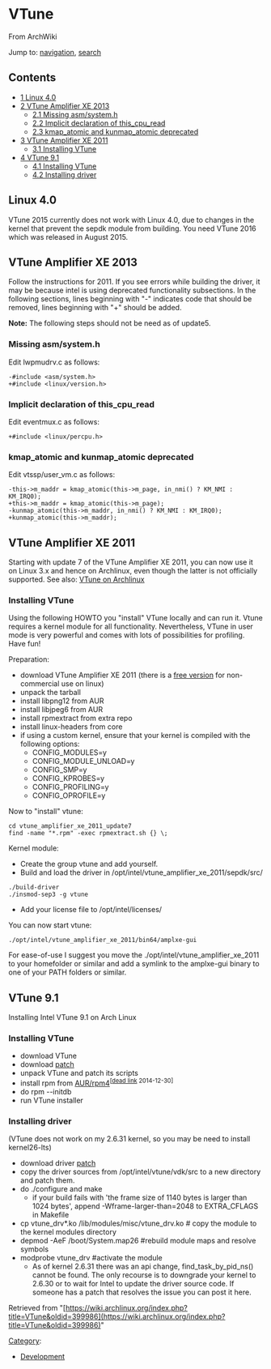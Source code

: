 # VTune

From ArchWiki

Jump to: [navigation](#column-one), [search](#searchInput)

## Contents

*   [1 Linux 4.0](#Linux_4.0)
*   [2 VTune Amplifier XE 2013](#VTune_Amplifier_XE_2013)
    *   [2.1 Missing asm/system.h](#Missing_asm.2Fsystem.h)
    *   [2.2 Implicit declaration of this_cpu_read](#Implicit_declaration_of_this_cpu_read)
    *   [2.3 kmap_atomic and kunmap_atomic deprecated](#kmap_atomic_and_kunmap_atomic_deprecated)
*   [3 VTune Amplifier XE 2011](#VTune_Amplifier_XE_2011)
    *   [3.1 Installing VTune](#Installing_VTune)
*   [4 VTune 9.1](#VTune_9.1)
    *   [4.1 Installing VTune](#Installing_VTune_2)
    *   [4.2 Installing driver](#Installing_driver)

## Linux 4.0

VTune 2015 currently does not work with Linux 4.0, due to changes in the kernel that prevent the sepdk module from building. You need VTune 2016 which was released in August 2015.

## VTune Amplifier XE 2013

Follow the instructions for 2011\. If you see errors while building the driver, it may be because intel is using deprecated functionality subsections. In the following sections, lines beginning with "-" indicates code that should be removed, lines beginning with "+" should be added.

**Note:** The following steps should not be need as of update5.

### Missing asm/system.h

Edit lwpmudrv.c as follows:

```
-#include <asm/system.h>
+#include <linux/version.h>

```

### Implicit declaration of this_cpu_read

Edit eventmux.c as follows:

```
+#include <linux/percpu.h>

```

### kmap_atomic and kunmap_atomic deprecated

Edit vtssp/user_vm.c as follows:

```
-this->m_maddr = kmap_atomic(this->m_page, in_nmi() ? KM_NMI : KM_IRQ0);
+this->m_maddr = kmap_atomic(this->m_page);
-kunmap_atomic(this->m_maddr, in_nmi() ? KM_NMI : KM_IRQ0);
+kunmap_atomic(this->m_maddr);

```

## VTune Amplifier XE 2011

Starting with update 7 of the VTune Amplifier XE 2011, you can now use it on Linux 3.x and hence on Archlinux, even though the latter is not officially supported. See also: [VTune on Archlinux](http://software.intel.com/en-us/forums/showthread.php?t=102037&p=1#171754)

### Installing VTune

Using the following HOWTO you "install" VTune locally and can run it. Vtune requires a kernel module for all functionality. Nevertheless, VTune in user mode is very powerful and comes with lots of possibilities for profiling. Have fun!

Preparation:

*   download VTune Amplifier XE 2011 (there is a [free version](https://software.intel.com/en-us/qualify-for-free-software) for non-commercial use on linux)
*   unpack the tarball
*   install libpng12 from AUR
*   install libjpeg6 from AUR
*   install rpmextract from extra repo
*   install linux-headers from core
*   if using a custom kernel, ensure that your kernel is compiled with the following options:
    *   CONFIG_MODULES=y
    *   CONFIG_MODULE_UNLOAD=y
    *   CONFIG_SMP=y
    *   CONFIG_KPROBES=y
    *   CONFIG_PROFILING=y
    *   CONFIG_OPROFILE=y

Now to "install" vtune:

```
cd vtune_amplifier_xe_2011_update7
find -name "*.rpm" -exec rpmextract.sh {} \;

```

Kernel module:

*   Create the group vtune and add yourself.
*   Build and load the driver in /opt/intel/vtune_amplifier_xe_2011/sepdk/src/

```
./build-driver
./insmod-sep3 -g vtune

```

*   Add your license file to /opt/intel/licenses/

You can now start vtune:

```
./opt/intel/vtune_amplifier_xe_2011/bin64/amplxe-gui

```

For ease-of-use I suggest you move the ./opt/intel/vtune_amplifier_xe_2011 to your homefolder or similar and add a symlink to the amplxe-gui binary to one of your PATH folders or similar.

## VTune 9.1

Installing Intel VTune 9.1 on Arch Linux

### Installing VTune

*   download VTune
*   download [patch](http://archlinux-stuff.googlecode.com/files/vtune-linux-9.1-arch.patch.gz)
*   unpack VTune and patch its scripts
*   install rpm from [AUR/rpm4](https://aur.archlinux.org/packages.php?ID=24605)<sup>[[dead link](https://en.wikipedia.org/wiki/Wikipedia:Link_rot "wikipedia:Wikipedia:Link rot") 2014-12-30]</sup>
*   do rpm --initdb
*   run VTune installer

### Installing driver

(VTune does not work on my 2.6.31 kernel, so you may be need to install kernel26-lts)

*   download driver [patch](http://archlinux-stuff.googlecode.com/files/vtune-linux-9.1-driver.patch.gz)
*   copy the driver sources from /opt/intel/vtune/vdk/src to a new directory and patch them.
*   do ./configure and make
    *   if your build fails with 'the frame size of 1140 bytes is larger than 1024 bytes', append -Wframe-larger-than=2048 to EXTRA_CFLAGS in Makefile
*   cp vtune_drv*.ko /lib/modules/misc/vtune_drv.ko # copy the module to the kernel modules directory
*   depmod -AeF /boot/System.map26 #rebuild module maps and resolve symbols
*   modprobe vtune_drv #activate the module
    *   As of kernel 2.6.31 there was an api change, find_task_by_pid_ns() cannot be found. The only recourse is to downgrade your kernel to 2.6.30 or to wait for Intel to update the driver source code. If someone has a patch that resolves the issue you can post it here.

Retrieved from "[https://wiki.archlinux.org/index.php?title=VTune&oldid=399986](https://wiki.archlinux.org/index.php?title=VTune&oldid=399986)"

[Category](/index.php/Special:Categories "Special:Categories"):

*   [Development](/index.php/Category:Development "Category:Development")
